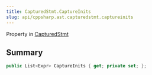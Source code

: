 ```yaml
---
title: CapturedStmt.CaptureInits
slug: api/cppsharp.ast.capturedstmt.captureinits
---
```

Property in [CapturedStmt](/api/cppsharp/ast/capturedstmt)

## Summary



```csharp
public List<Expr> CaptureInits { get; private set; };
```

